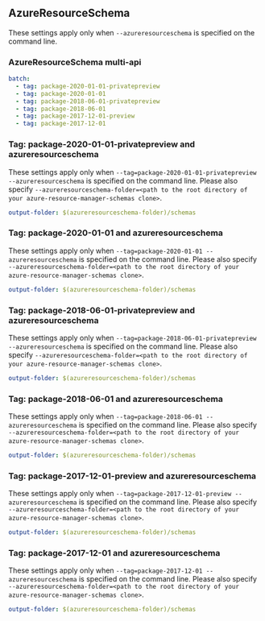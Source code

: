 ## AzureResourceSchema

These settings apply only when `--azureresourceschema` is specified on the command line.

### AzureResourceSchema multi-api

``` yaml $(azureresourceschema) && $(multiapi)
batch:
  - tag: package-2020-01-01-privatepreview
  - tag: package-2020-01-01
  - tag: package-2018-06-01-privatepreview
  - tag: package-2018-06-01
  - tag: package-2017-12-01-preview
  - tag: package-2017-12-01
```

### Tag: package-2020-01-01-privatepreview and azureresourceschema

These settings apply only when `--tag=package-2020-01-01-privatepreview --azureresourceschema` is specified on the command line.
Please also specify `--azureresourceschema-folder=<path to the root directory of your azure-resource-manager-schemas clone>`.

``` yaml $(tag) == 'package-2020-01-01-privatepreview' && $(azureresourceschema)
output-folder: $(azureresourceschema-folder)/schemas
```

### Tag: package-2020-01-01 and azureresourceschema

These settings apply only when `--tag=package-2020-01-01 --azureresourceschema` is specified on the command line.
Please also specify `--azureresourceschema-folder=<path to the root directory of your azure-resource-manager-schemas clone>`.

``` yaml $(tag) == 'package-2020-01-01' && $(azureresourceschema)
output-folder: $(azureresourceschema-folder)/schemas
```

### Tag: package-2018-06-01-privatepreview and azureresourceschema

These settings apply only when `--tag=package-2018-06-01-privatepreview --azureresourceschema` is specified on the command line.
Please also specify `--azureresourceschema-folder=<path to the root directory of your azure-resource-manager-schemas clone>`.

``` yaml $(tag) == 'package-2018-06-01-privatepreview' && $(azureresourceschema)
output-folder: $(azureresourceschema-folder)/schemas
```

### Tag: package-2018-06-01 and azureresourceschema

These settings apply only when `--tag=package-2018-06-01 --azureresourceschema` is specified on the command line.
Please also specify `--azureresourceschema-folder=<path to the root directory of your azure-resource-manager-schemas clone>`.

``` yaml $(tag) == 'package-2018-06-01' && $(azureresourceschema)
output-folder: $(azureresourceschema-folder)/schemas
```

### Tag: package-2017-12-01-preview and azureresourceschema

These settings apply only when `--tag=package-2017-12-01-preview --azureresourceschema` is specified on the command line.
Please also specify `--azureresourceschema-folder=<path to the root directory of your azure-resource-manager-schemas clone>`.

``` yaml $(tag) == 'package-2017-12-01-preview' && $(azureresourceschema)
output-folder: $(azureresourceschema-folder)/schemas
```

### Tag: package-2017-12-01 and azureresourceschema

These settings apply only when `--tag=package-2017-12-01 --azureresourceschema` is specified on the command line.
Please also specify `--azureresourceschema-folder=<path to the root directory of your azure-resource-manager-schemas clone>`.

``` yaml $(tag) == 'package-2017-12-01' && $(azureresourceschema)
output-folder: $(azureresourceschema-folder)/schemas
```

